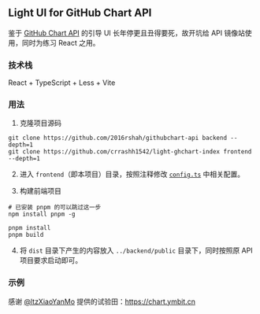 ## Light UI for GitHub Chart API

鉴于 [GitHub Chart API](https://github.com/2016rshah/githubchart-api) 的引导 UI 长年停更且丑得要死，故开坑给 API 镜像站使用，同时为练习 React 之用。

### 技术栈
React + TypeScript + Less + Vite

### 用法
1. 克隆项目源码
```shell
git clone https://github.com/2016rshah/githubchart-api backend --depth=1
git clone https://github.com/crrashh1542/light-ghchart-index frontend --depth=1
```
2. 进入 `frontend`（即本项目）目录，按照注释修改 [`config.ts`](./config.ts) 中相关配置。

3. 构建前端项目
```shell
# 已安装 pnpm 的可以跳过这一步
npm install pnpm -g

pnpm install
pnpm build
``` 

4. 将 `dist` 目录下产生的内容放入 `../backend/public` 目录下，同时按照原 API 项目要求启动即可。

### 示例
感谢 [@ltzXiaoYanMo](https://github.com/ltzXiaoYanMo) 提供的试验田：https://chart.ymbit.cn
